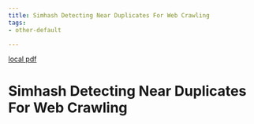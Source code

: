 ```yaml
---
title: Simhash Detecting Near Duplicates For Web Crawling
tags:
- other-default

---
```


[local pdf](../../../pdfs/simhash-detecting-near-duplicates-for-web-crawling.pdf)

# Simhash Detecting Near Duplicates For Web Crawling
